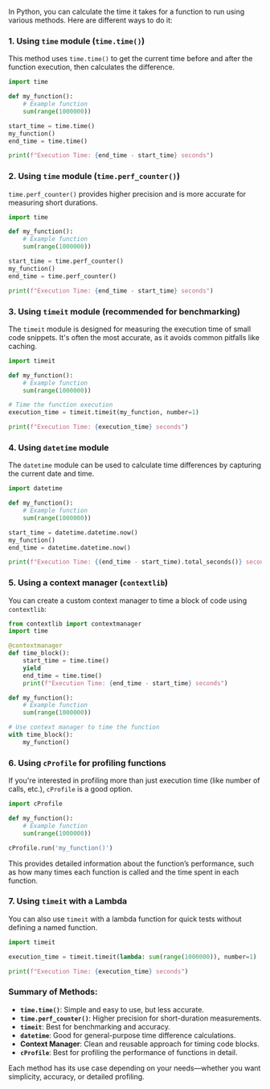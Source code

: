In Python, you can calculate the time it takes for a function to run using various methods. Here are different ways to do it:

### 1. Using `time` module (`time.time()`)

This method uses `time.time()` to get the current time before and after the function execution, then calculates the difference.

```python
import time

def my_function():
    # Example function
    sum(range(1000000))

start_time = time.time()
my_function()
end_time = time.time()

print(f"Execution Time: {end_time - start_time} seconds")
```

### 2. Using `time` module (`time.perf_counter()`)

`time.perf_counter()` provides higher precision and is more accurate for measuring short durations.

```python
import time

def my_function():
    # Example function
    sum(range(1000000))

start_time = time.perf_counter()
my_function()
end_time = time.perf_counter()

print(f"Execution Time: {end_time - start_time} seconds")
```

### 3. Using `timeit` module (recommended for benchmarking)

The `timeit` module is designed for measuring the execution time of small code snippets. It's often the most accurate, as it avoids common pitfalls like caching.

```python
import timeit

def my_function():
    # Example function
    sum(range(1000000))

# Time the function execution
execution_time = timeit.timeit(my_function, number=1)

print(f"Execution Time: {execution_time} seconds")
```

### 4. Using `datetime` module

The `datetime` module can be used to calculate time differences by capturing the current date and time.

```python
import datetime

def my_function():
    # Example function
    sum(range(1000000))

start_time = datetime.datetime.now()
my_function()
end_time = datetime.datetime.now()

print(f"Execution Time: {(end_time - start_time).total_seconds()} seconds")
```

### 5. Using a context manager (`contextlib`)

You can create a custom context manager to time a block of code using `contextlib`:

```python
from contextlib import contextmanager
import time

@contextmanager
def time_block():
    start_time = time.time()
    yield
    end_time = time.time()
    print(f"Execution Time: {end_time - start_time} seconds")

def my_function():
    # Example function
    sum(range(1000000))

# Use context manager to time the function
with time_block():
    my_function()
```

### 6. Using `cProfile` for profiling functions

If you're interested in profiling more than just execution time (like number of calls, etc.), `cProfile` is a good option.

```python
import cProfile

def my_function():
    # Example function
    sum(range(1000000))

cProfile.run('my_function()')
```

This provides detailed information about the function’s performance, such as how many times each function is called and the time spent in each function.

### 7. Using `timeit` with a Lambda

You can also use `timeit` with a lambda function for quick tests without defining a named function.

```python
import timeit

execution_time = timeit.timeit(lambda: sum(range(1000000)), number=1)

print(f"Execution Time: {execution_time} seconds")
```

### Summary of Methods:
- **`time.time()`**: Simple and easy to use, but less accurate.
- **`time.perf_counter()`**: Higher precision for short-duration measurements.
- **`timeit`**: Best for benchmarking and accuracy.
- **`datetime`**: Good for general-purpose time difference calculations.
- **Context Manager**: Clean and reusable approach for timing code blocks.
- **`cProfile`**: Best for profiling the performance of functions in detail.

Each method has its use case depending on your needs—whether you want simplicity, accuracy, or detailed profiling.